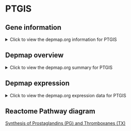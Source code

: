 <h1>PTGIS</h1>

<h2>Gene information</h2>
<details>
  <summary>Click to view the depmap.org information for PTGIS</summary>
  <iframe src="https://depmap.org/portal/gene/PTGIS?tab=about" style="border:none;width:100%;height:800px"></iframe>
</details>

<h2>Depmap overview</h2>
<details>
  <summary>Click to view the depmap.org summary for PTGIS</summary>
  <iframe src="https://depmap.org/portal/gene/PTGIS?tab=overview" style="border:none;width:100%;height:800px"></iframe>
</details>

<h2>Depmap expression</h2>
<details>
  <summary>Click to view the depmap.org expression data for PTGIS</summary>
  <iframe src="https://depmap.org/portal/gene/PTGIS?tab=characterization" style="border:none;width:100%;height:800px"></iframe>
</details>



<h2>Reactome Pathway diagram</h2>
<a href="https://reactome.org/PathwayBrowser/#/R-HSA-2162123">Synthesis of Prostaglandins (PG) and Thromboxanes (TX)</a>



